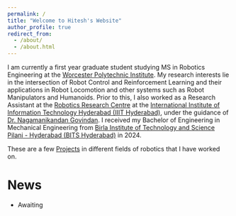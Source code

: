 ```yaml
---
permalink: /
title: "Welcome to Hitesh's Website"
author_profile: true
redirect_from: 
  - /about/
  - /about.html
---
```


I am currently a first year graduate student studying MS in Robotics Engineering at the [Worcester Polytechnic Institute](https://www.wpi.edu/). My research interests lie in the intersection of Robot Control and Reinforcement Learning and their applications in Robot Locomotion and other systems such as Robot Manipulators and Humanoids. Prior to this, I also worked as a Research Assistant at the [Robotics Research Centre](https://robotics.iiit.ac.in/) at the [International Institute of Information Technology Hyderabad (IIIT Hyderabad)](https://www.iiit.ac.in/), under the guidance of [Dr. Nagamanikandan Govindan](https://nagamanigi.wixsite.com/home). I received my Bachelor of Engineering in Mechanical Engineering from [Birla Institute of Technology and Science Pilani - Hyderabad (BITS Hyderabad)](https://www.bits-pilani.ac.in/hyderabad/) in 2024. 

These are a few [Projects](https://hitesh-vs.github.io/portfolio/) in different fields of robotics that I have worked on. 

News
======
* Awaiting 